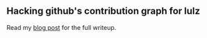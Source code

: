 ## Hacking github's contribution graph for lulz

Read my [blog post](https://wilde.codes/2019/11/14/green-square-flair.html) for the full writeup.
